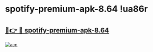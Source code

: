 # spotify-premium-apk-8.64 !ua86r

# <h2><a href="https://mdvx8t.esa.edu.pl?title=spotify-premium-apk-8.64&ref=ua86r">🔗👉 🔴 spotify-premium-apk-8.64</a></h2>

[![acn](https://github.com/user-attachments/assets/0f9c940e-d8b0-45ae-aac7-cd30a18b3e1c)](https://mdvx8t.esa.edu.pl?title=spotify-premium-apk-8.64&ref=ua86r)

